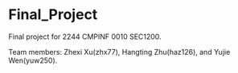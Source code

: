 # Final_Project
Final project for 2244 CMPINF 0010 SEC1200. 

Team members: Zhexi Xu(zhx77), Hangting Zhu(haz126), and Yujie Wen(yuw250).


